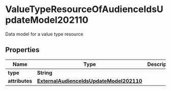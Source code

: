 

# ValueTypeResourceOfAudienceIdsUpdateModel202110

Data model for a value type resource

## Properties

| Name | Type | Description | Notes |
|------------ | ------------- | ------------- | -------------|
|**type** | **String** |  |  [optional] |
|**attributes** | [**ExternalAudienceIdsUpdateModel202110**](ExternalAudienceIdsUpdateModel202110.md) |  |  [optional] |



